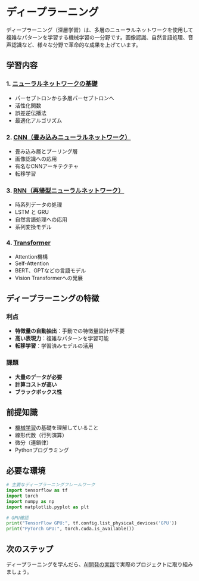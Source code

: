 # ディープラーニング

ディープラーニング（深層学習）は、多層のニューラルネットワークを使用して複雑なパターンを学習する機械学習の一分野です。画像認識、自然言語処理、音声認識など、様々な分野で革命的な成果を上げています。

## 学習内容

### 1. [ニューラルネットワークの基礎](./ニューラルネットワーク/README.md)
- パーセプトロンから多層パーセプトロンへ
- 活性化関数
- 誤差逆伝播法
- 最適化アルゴリズム

### 2. [CNN（畳み込みニューラルネットワーク）](./CNN/README.md)
- 畳み込み層とプーリング層
- 画像認識への応用
- 有名なCNNアーキテクチャ
- 転移学習

### 3. [RNN（再帰型ニューラルネットワーク）](./RNN/README.md)
- 時系列データの処理
- LSTM と GRU
- 自然言語処理への応用
- 系列変換モデル

### 4. [Transformer](./Transformer/README.md)
- Attention機構
- Self-Attention
- BERT、GPTなどの言語モデル
- Vision Transformerへの発展

## ディープラーニングの特徴

### 利点
- **特徴量の自動抽出**：手動での特徴量設計が不要
- **高い表現力**：複雑なパターンを学習可能
- **転移学習**：学習済みモデルの活用

### 課題
- **大量のデータが必要**
- **計算コストが高い**
- **ブラックボックス性**

## 前提知識

- [機械学習](../機械学習/README.md)の基礎を理解していること
- 線形代数（行列演算）
- 微分（連鎖律）
- Pythonプログラミング

## 必要な環境

```python
# 主要なディープラーニングフレームワーク
import tensorflow as tf
import torch
import numpy as np
import matplotlib.pyplot as plt

# GPU確認
print("TensorFlow GPU:", tf.config.list_physical_devices('GPU'))
print("PyTorch GPU:", torch.cuda.is_available())
```

## 次のステップ

ディープラーニングを学んだら、[AI開発の実践](../実践/README.md)で実際のプロジェクトに取り組みましょう。